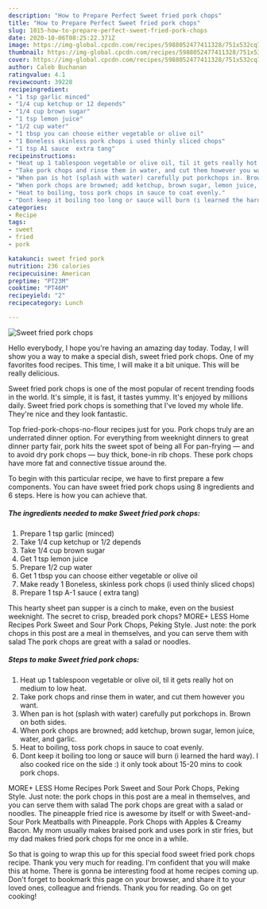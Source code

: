```yaml
---
description: "How to Prepare Perfect Sweet fried pork chops"
title: "How to Prepare Perfect Sweet fried pork chops"
slug: 1015-how-to-prepare-perfect-sweet-fried-pork-chops
date: 2020-10-06T08:25:22.371Z
image: https://img-global.cpcdn.com/recipes/5988052477411328/751x532cq70/sweet-fried-pork-chops-recipe-main-photo.jpg
thumbnail: https://img-global.cpcdn.com/recipes/5988052477411328/751x532cq70/sweet-fried-pork-chops-recipe-main-photo.jpg
cover: https://img-global.cpcdn.com/recipes/5988052477411328/751x532cq70/sweet-fried-pork-chops-recipe-main-photo.jpg
author: Caleb Buchanan
ratingvalue: 4.1
reviewcount: 39228
recipeingredient:
- "1 tsp garlic minced"
- "1/4 cup ketchup or 12 depends"
- "1/4 cup brown sugar"
- "1 tsp lemon juice"
- "1/2 cup water"
- "1 tbsp you can choose either vegetable or olive oil"
- "1 Boneless skinless pork chops i used thinly sliced chops"
- "1 tsp A1 sauce  extra tang"
recipeinstructions:
- "Heat up 1 tablespoon vegetable or olive oil, til it gets really hot on medium to low heat."
- "Take pork chops and rinse them in water, and cut them however you want."
- "When pan is hot (splash with water) carefully put porkchops in. Brown on both sides."
- "When pork chops are browned; add ketchup, brown sugar, lemon juice, water, and garlic."
- "Heat to boiling, toss pork chops in sauce to coat evenly."
- "Dont keep it boiling too long or sauce will burn (i learned the hard way). I also cooked rice on the side :) it only took about 15-20 mins to cook pork chops."
categories:
- Recipe
tags:
- sweet
- fried
- pork

katakunci: sweet fried pork 
nutrition: 236 calories
recipecuisine: American
preptime: "PT23M"
cooktime: "PT46M"
recipeyield: "2"
recipecategory: Lunch

---
```



![Sweet fried pork chops](https://img-global.cpcdn.com/recipes/5988052477411328/751x532cq70/sweet-fried-pork-chops-recipe-main-photo.jpg)

Hello everybody, I hope you're having an amazing day today. Today, I will show you a way to make a special dish, sweet fried pork chops. One of my favorites food recipes. This time, I will make it a bit unique. This will be really delicious.

Sweet fried pork chops is one of the most popular of recent trending foods in the world. It's simple, it is fast, it tastes yummy. It's enjoyed by millions daily. Sweet fried pork chops is something that I've loved my whole life. They're nice and they look fantastic.

Top fried-pork-chops-no-flour recipes just for you. Pork chops truly are an underrated dinner option. For everything from weeknight dinners to great dinner party fair, pork hits the sweet spot of being all For pan-frying — and to avoid dry pork chops — buy thick, bone-in rib chops. These pork chops have more fat and connective tissue around the.


To begin with this particular recipe, we have to first prepare a few components. You can have sweet fried pork chops using 8 ingredients and 6 steps. Here is how you can achieve that.

<!--inarticleads1-->

##### The ingredients needed to make Sweet fried pork chops:

1. Prepare 1 tsp garlic (minced)
1. Take 1/4 cup ketchup or 1/2 depends
1. Take 1/4 cup brown sugar
1. Get 1 tsp lemon juice
1. Prepare 1/2 cup water
1. Get 1 tbsp you can choose either vegetable or olive oil
1. Make ready 1 Boneless, skinless pork chops (i used thinly sliced chops)
1. Prepare 1 tsp A-1 sauce ( extra tang)


This hearty sheet pan supper is a cinch to make, even on the busiest weeknight. The secret to crisp, breaded pork chops? MORE+ LESS Home Recipes Pork Sweet and Sour Pork Chops, Peking Style. Just note: the pork chops in this post are a meal in themselves, and you can serve them with salad The pork chops are great with a salad or noodles. 

<!--inarticleads2-->

##### Steps to make Sweet fried pork chops:

1. Heat up 1 tablespoon vegetable or olive oil, til it gets really hot on medium to low heat.
1. Take pork chops and rinse them in water, and cut them however you want.
1. When pan is hot (splash with water) carefully put porkchops in. Brown on both sides.
1. When pork chops are browned; add ketchup, brown sugar, lemon juice, water, and garlic.
1. Heat to boiling, toss pork chops in sauce to coat evenly.
1. Dont keep it boiling too long or sauce will burn (i learned the hard way). I also cooked rice on the side :) it only took about 15-20 mins to cook pork chops.


MORE+ LESS Home Recipes Pork Sweet and Sour Pork Chops, Peking Style. Just note: the pork chops in this post are a meal in themselves, and you can serve them with salad The pork chops are great with a salad or noodles. The pineapple fried rice is awesome by itself or with Sweet-and-Sour Pork Meatballs with Pineapple. Pork Chops with Apples &amp; Creamy Bacon. My mom usually makes braised pork and uses pork in stir fries, but my dad makes fried pork chops for me once in a while. 

So that is going to wrap this up for this special food sweet fried pork chops recipe. Thank you very much for reading. I'm confident that you will make this at home. There is gonna be interesting food at home recipes coming up. Don't forget to bookmark this page on your browser, and share it to your loved ones, colleague and friends. Thank you for reading. Go on get cooking!
